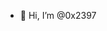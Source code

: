 - 👋 Hi, I’m @0x2397

<!---
0x2397/0x2397 is a ✨ special ✨ repository because its `README.md` (this file) appears on your GitHub profile.
You can click the Preview link to take a look at your changes.
--->
